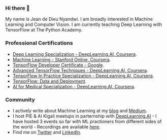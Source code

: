 ### Hi there 👋

My name is Jean de Dieu Nyandwi. I am broadly interested in Machine Learning and Computer Vision. I am currently teaching Deep Learning with TensorFlow at The Python Academy.


### Professional Certifications

* [Deep Learning Specialization - DeepLearning.AI, Coursera](https://github.com/Nyandwi/nyandwi/blob/main/professional%20certificates/Jean%20-%20Deep%20Learning%20Specialization.pdf).
* [Machine Learning - Stanford Online, Coursera](https://github.com/Nyandwi/nyandwi/blob/main/professional%20certificates/Jean%20-%20Machine%20Learning%20Stanford.pdf).
* [TensorFlow Developer Certificate - Google](https://github.com/Nyandwi/nyandwi/blob/main/professional%20certificates/Jean%20-%20TensorFlow%20Developer%20Certificate.pdf).
* [Advanced TensorFlow Techniques - DeepLearning.AI, Coursera](https://github.com/Nyandwi/nyandwi/blob/main/professional%20certificates/Jean%20-%20TensorFlow%20Advanced.pdf).
* [TensorFlow In Practice Specialization - DeepLearning.AI, Coursera](https://github.com/Nyandwi/nyandwi/blob/main/professional%20certificates/Jean%20-%20DeepLearning.AI%20TensorFlow.pdf).
* [TensorFlow: Data and Deployment](https://github.com/Nyandwi/nyandwi/blob/main/professional%20certificates/Jean%20-%20TF%20Specialization%20Certificate.pdf).
* [AI for Medical Specialization - DeepLearning.AI, Coursera](https://github.com/Nyandwi/nyandwi/blob/main/professional%20certificates/Jean%20-%20AI%20for%20Medicine%20Specialization.pdf).


### Community

* I actively write about Machine Learning at my [blog](https://jeande.tech) and [Medium](https://jeande.medium.com).
* I host PIE & AI Kigali meetups in parternship with [DeepLearning.AI](https://deeplearning.ai) - I have hosted 3 events so far with ML practioners from different sides of the world - Recordings are available [here](https://www.youtube.com/channel/UCSPFIgLyc2t-pNim-CdyBNQ/videos).
* Find me on [Twitter](https://twitter.com/Jeande_d) and [LinkedIn](https://www.linkedin.com/in/nyandwi/).




